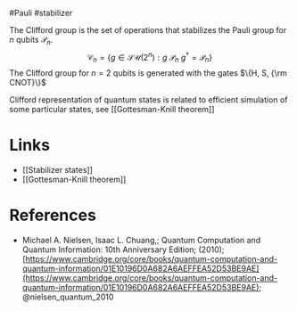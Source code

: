 #Pauli #stabilizer

The Clifford group is the set of operations that stabilizes the Pauli group for $n$ qubits $\mathcal P_n$. 
$$
\mathcal C_n = \{g \in \mathcal{SU}(2^n) : g\ \mathcal P_n\ g^\dagger = \mathcal P_n\}
$$
The Clifford group for $n = 2$ qubits is generated with the gates $\{H, S, {\rm CNOT}\}$

Clifford representation of quantum states is related to efficient simulation of some particular states, see [[Gottesman-Knill theorem]]

# Links
- [[Stabilizer states]]
- [[Gottesman-Knill theorem]]

# References
-  Michael A. Nielsen, Isaac L. Chuang,; Quantum Computation and Quantum Information: 10th Anniversary Edition; (2010); [https://www.cambridge.org/core/books/quantum-computation-and-quantum-information/01E10196D0A682A6AEFFEA52D53BE9AE](https://www.cambridge.org/core/books/quantum-computation-and-quantum-information/01E10196D0A682A6AEFFEA52D53BE9AE);  @nielsen_quantum_2010